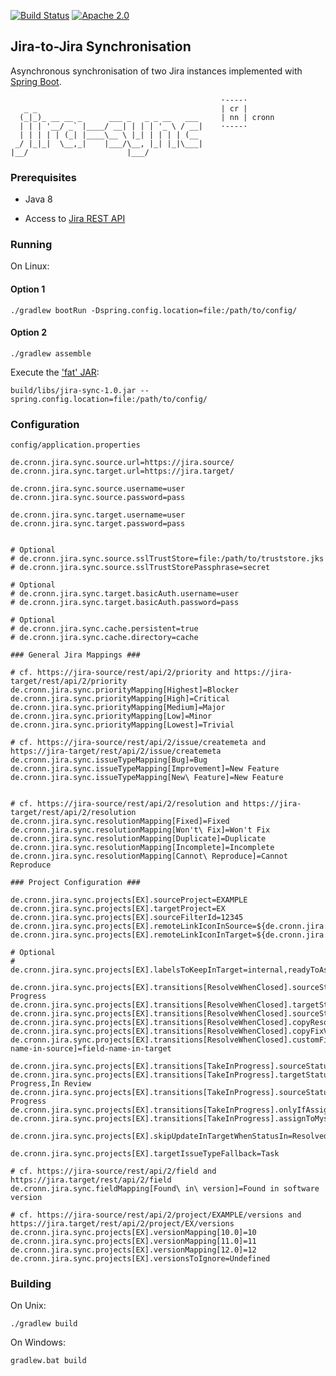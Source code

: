 [![Build Status](https://travis-ci.org/cronn-de/jira-sync.png?branch=master)](https://travis-ci.org/cronn-de/jira-sync)
[![Apache 2.0](https://img.shields.io/github/license/cronn-de/jira-sync.svg)](http://www.apache.org/licenses/LICENSE-2.0)

## Jira-to-Jira Synchronisation

Asynchronous synchronisation of two Jira instances implemented with [Spring Boot][spring-boot].

                                                   ·----·
       _ _                                         | cr |
      (_|_)_ __ __ _      ___ _   _ _ __   ___     | nn | cronn
      | | | '__/ _` |____/ __| | | | '_ \ / __|    ·----·
      | | | | | (_| |____\__ \ |_| | | | | (__
     _/ |_|_|  \__,_|    |___/\__, |_| |_|\___|
    |__/                      |___/


### Prerequisites

- Java 8

- Access to [Jira REST API][jira-rest-api]


### Running

On Linux:

#### Option 1

```
./gradlew bootRun -Dspring.config.location=file:/path/to/config/
```

#### Option 2

```
./gradlew assemble
```

Execute the ['fat' JAR][spring-fat-jar]:
```
build/libs/jira-sync-1.0.jar --spring.config.location=file:/path/to/config/
```


### Configuration

`config/application.properties`

```properties
de.cronn.jira.sync.source.url=https://jira.source/
de.cronn.jira.sync.target.url=https://jira.target/

de.cronn.jira.sync.source.username=user
de.cronn.jira.sync.source.password=pass

de.cronn.jira.sync.target.username=user
de.cronn.jira.sync.target.password=pass


# Optional
# de.cronn.jira.sync.source.sslTrustStore=file:/path/to/truststore.jks
# de.cronn.jira.sync.source.sslTrustStorePassphrase=secret

# Optional
# de.cronn.jira.sync.target.basicAuth.username=user
# de.cronn.jira.sync.target.basicAuth.password=pass

# Optional
# de.cronn.jira.sync.cache.persistent=true
# de.cronn.jira.sync.cache.directory=cache

### General Jira Mappings ###

# cf. https://jira-source/rest/api/2/priority and https://jira-target/rest/api/2/priority
de.cronn.jira.sync.priorityMapping[Highest]=Blocker
de.cronn.jira.sync.priorityMapping[High]=Critical
de.cronn.jira.sync.priorityMapping[Medium]=Major
de.cronn.jira.sync.priorityMapping[Low]=Minor
de.cronn.jira.sync.priorityMapping[Lowest]=Trivial

# cf. https://jira-source/rest/api/2/issue/createmeta and https://jira-target/rest/api/2/issue/createmeta
de.cronn.jira.sync.issueTypeMapping[Bug]=Bug
de.cronn.jira.sync.issueTypeMapping[Improvement]=New Feature
de.cronn.jira.sync.issueTypeMapping[New\ Feature]=New Feature


# cf. https://jira-source/rest/api/2/resolution and https://jira-target/rest/api/2/resolution
de.cronn.jira.sync.resolutionMapping[Fixed]=Fixed
de.cronn.jira.sync.resolutionMapping[Won't\ Fix]=Won't Fix
de.cronn.jira.sync.resolutionMapping[Duplicate]=Duplicate
de.cronn.jira.sync.resolutionMapping[Incomplete]=Incomplete
de.cronn.jira.sync.resolutionMapping[Cannot\ Reproduce]=Cannot Reproduce

### Project Configuration ###

de.cronn.jira.sync.projects[EX].sourceProject=EXAMPLE
de.cronn.jira.sync.projects[EX].targetProject=EX
de.cronn.jira.sync.projects[EX].sourceFilterId=12345
de.cronn.jira.sync.projects[EX].remoteLinkIconInSource=${de.cronn.jira.sync.source.url}/favicon.ico
de.cronn.jira.sync.projects[EX].remoteLinkIconInTarget=${de.cronn.jira.sync.target.url}/favicon.ico

# Optional
# de.cronn.jira.sync.projects[EX].labelsToKeepInTarget=internal,readyToAssign

de.cronn.jira.sync.projects[EX].transitions[ResolveWhenClosed].sourceStatusIn=Open,Reopened,In Progress
de.cronn.jira.sync.projects[EX].transitions[ResolveWhenClosed].targetStatusIn=Closed
de.cronn.jira.sync.projects[EX].transitions[ResolveWhenClosed].sourceStatusToSet=Resolved
de.cronn.jira.sync.projects[EX].transitions[ResolveWhenClosed].copyResolutionToSource=true
de.cronn.jira.sync.projects[EX].transitions[ResolveWhenClosed].copyFixVersionsToSource=true
de.cronn.jira.sync.projects[EX].transitions[ResolveWhenClosed].customFieldsToCopyFromTargetToSource[field-name-in-source]=field-name-in-target

de.cronn.jira.sync.projects[EX].transitions[TakeInProgress].sourceStatusIn=Open,Reopened
de.cronn.jira.sync.projects[EX].transitions[TakeInProgress].targetStatusIn=Open,Reopened,Blocked,In Progress,In Review
de.cronn.jira.sync.projects[EX].transitions[TakeInProgress].sourceStatusToSet=In Progress
de.cronn.jira.sync.projects[EX].transitions[TakeInProgress].onlyIfAssignedInTarget=true
de.cronn.jira.sync.projects[EX].transitions[TakeInProgress].assignToMyselfInSource=true

de.cronn.jira.sync.projects[EX].skipUpdateInTargetWhenStatusIn=Resolved,Closed

de.cronn.jira.sync.projects[EX].targetIssueTypeFallback=Task

# cf. https://jira-source/rest/api/2/field and https://jira.target/rest/api/2/field
de.cronn.jira.sync.fieldMapping[Found\ in\ version]=Found in software version

# cf. https://jira-source/rest/api/2/project/EXAMPLE/versions and https://jira.target/rest/api/2/project/EX/versions
de.cronn.jira.sync.projects[EX].versionMapping[10.0]=10
de.cronn.jira.sync.projects[EX].versionMapping[11.0]=11
de.cronn.jira.sync.projects[EX].versionMapping[12.0]=12
de.cronn.jira.sync.projects[EX].versionsToIgnore=Undefined
```


### Building

On Unix:

```
./gradlew build
```

On Windows:


```
gradlew.bat build
```


[spring-boot]: https://projects.spring.io/spring-boot/
[jira-rest-api]: https://docs.atlassian.com/jira/REST/cloud/
[spring-fat-jar]: http://docs.spring.io/spring-boot/docs/current/reference/html/executable-jar.html
